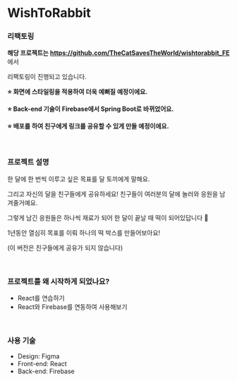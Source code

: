 # WishToRabbit

### 리팩토링

<b> 해당 프로젝트는 https://github.com/TheCatSavesTheWorld/wishtorabbit_FE </b> 에서

리팩토링이 진행되고 있습니다.

<b> ⭐ 화면에 스타일링을 적용하여 더욱 예뻐질 예정이에요. </b>

<b> ⭐ Back-end 기술이 Firebase에서 Spring Boot로 바뀌었어요. </b>

<b> ⭐ 배포를 하여 친구에게 링크를 공유할 수 있게 만들 예정이에요. </b>

</br>

### 프로젝트 설명

한 달에 한 번씩 이루고 싶은 목표를 달 토끼에게 말해요.

그리고 자신의 달을 친구들에게 공유하세요! 친구들이 여러분의 달에 놀러와 응원을 남겨줄거예요.

그렇게 남긴 응원들은 하나씩 재료가 되어 한 달이 끝날 때 떡이 되어있답니다 🥰

1년동안 열심히 목표를 이뤄 하나의 떡 박스를 만들어보아요!

(이 버전은 친구들에게 공유가 되지 않습니다)

<br />

### 프로젝트를 왜 시작하게 되었나요?

* React를 연습하기
* React와 Firebase를 연동하여 사용해보기

</br>

### 사용 기술

* Design: Figma
* Front-end: React
* Back-end: Firebase

</br>
